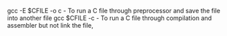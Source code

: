 gcc -E $CFILE -o c		- To run a C file through preprocessor and save the file into another file
gcc $CFILE -c			- To run a C file through compilation and assembler but not link the file,

